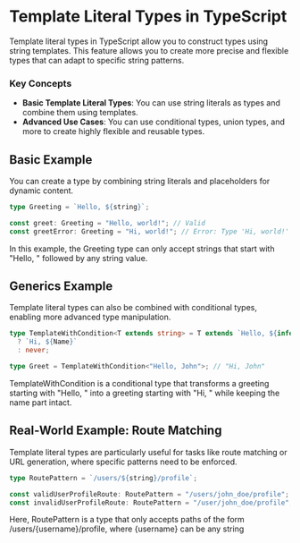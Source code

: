 # Template Literal Types in TypeScript

Template literal types in TypeScript allow you to construct types using string templates. This feature allows you to create more precise and flexible types that can adapt to specific string patterns.

### Key Concepts

- **Basic Template Literal Types**: You can use string literals as types and combine them using templates.
- **Advanced Use Cases**: You can use conditional types, union types, and more to create highly flexible and reusable types.

## Basic Example

You can create a type by combining string literals and placeholders for dynamic content.

```typescript
type Greeting = `Hello, ${string}`;

const greet: Greeting = "Hello, world!"; // Valid
const greetError: Greeting = "Hi, world!"; // Error: Type 'Hi, world!' is not assignable to type 'Hello, ${string}'
```

In this example, the Greeting type can only accept strings that start with "Hello, " followed by any string value.

## Generics Example

Template literal types can also be combined with conditional types, enabling more advanced type manipulation.

```typescript
type TemplateWithCondition<T extends string> = T extends `Hello, ${infer Name}`
  ? `Hi, ${Name}`
  : never;

type Greet = TemplateWithCondition<"Hello, John">; // "Hi, John"
```

TemplateWithCondition is a conditional type that transforms a greeting starting with "Hello, " into a greeting starting with "Hi, " while keeping the name part intact.

## Real-World Example: Route Matching

Template literal types are particularly useful for tasks like route matching or URL generation, where specific patterns need to be enforced.

```typescript
type RoutePattern = `/users/${string}/profile`;

const validUserProfileRoute: RoutePattern = "/users/john_doe/profile"; // valid
const invalidUserProfileRoute: RoutePattern = "/user/john_doe/profile"; // invalid
```

Here, RoutePattern is a type that only accepts paths of the form /users/{username}/profile, where {username} can be any string
